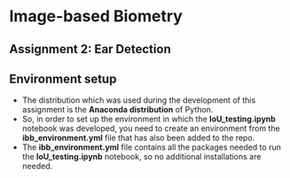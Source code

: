 # Image-based Biometry
## Assignment 2: Ear Detection

## Environment setup

- The distribution which was used during the development of this assignment is the **Anaconda distribution**
of Python.
- So, in order to set up the environment in which the **IoU_testing.ipynb** notebook was developed, you 
need to create an environment from the **ibb_environment.yml** file that has also been added to the repo.
- The **ibb_environment.yml** file contains all the packages needed to run the **IoU_testing.ipynb** notebook, so no
additional installations are needed.